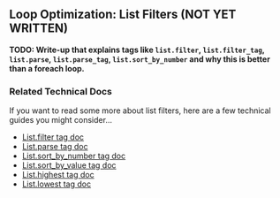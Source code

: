 Loop Optimization: List Filters (NOT YET WRITTEN)
-------------------------------

**TODO: Write-up that explains tags like `list.filter`, `list.filter_tag`, `list.parse`, `list.parse_tag`, `list.sort_by_number` and why this is better than a foreach loop.**

### Related Technical Docs

If you want to read some more about list filters, here are a few technical guides you might consider...

- [List.filter tag doc](https://meta.denizenscript.com/Docs/Tags/list.filter)
- [List.parse tag doc](https://meta.denizenscript.com/Docs/Tags/list.parse)
- [List.sort_by_number tag doc](https://meta.denizenscript.com/Docs/Tags/list.sort_by_number)
- [List.sort_by_value tag doc](https://meta.denizenscript.com/Docs/Tags/list.sort_by_value)
- [List.highest tag doc](https://meta.denizenscript.com/Docs/Tags/list.highest)
- [List.lowest tag doc](https://meta.denizenscript.com/Docs/Tags/list.lowest)
